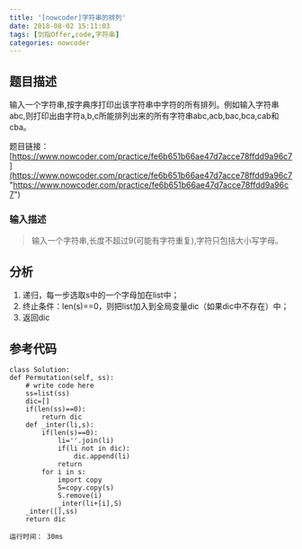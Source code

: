 ```yaml
---
title: '[nowcoder]字符串的排列'
date: 2018-08-02 15:11:03
tags: [剑指Offer,code,字符串]
categories: nowcoder
---
```


## 题目描述

输入一个字符串,按字典序打印出该字符串中字符的所有排列。例如输入字符串abc,则打印出由字符a,b,c所能排列出来的所有字符串abc,acb,bac,bca,cab和cba。

题目链接： [https://www.nowcoder.com/practice/fe6b651b66ae47d7acce78ffdd9a96c7](https://www.nowcoder.com/practice/fe6b651b66ae47d7acce78ffdd9a96c7 "https://www.nowcoder.com/practice/fe6b651b66ae47d7acce78ffdd9a96c7")

<!-- more -->

### 输入描述

> 输入一个字符串,长度不超过9(可能有字符重复),字符只包括大小写字母。

## 分析

1. 递归，每一步选取s中的一个字母加在list中；
2. 终止条件：len(s)==0，则把list加入到全局变量dic（如果dic中不存在）中；
3. 返回dic

## 参考代码

	class Solution:
    def Permutation(self, ss):
        # write code here
        ss=list(ss)
        dic=[]
        if(len(ss)==0):
            return dic
        def _inter(li,s):
            if(len(s)==0):
                li=''.join(li)
                if(li not in dic):
                    dic.append(li)
                return
            for i in s:
                import copy
                S=copy.copy(s)
                S.remove(i)
                _inter(li+[i],S)
        _inter([],ss)
        return dic

	运行时间： 30ms